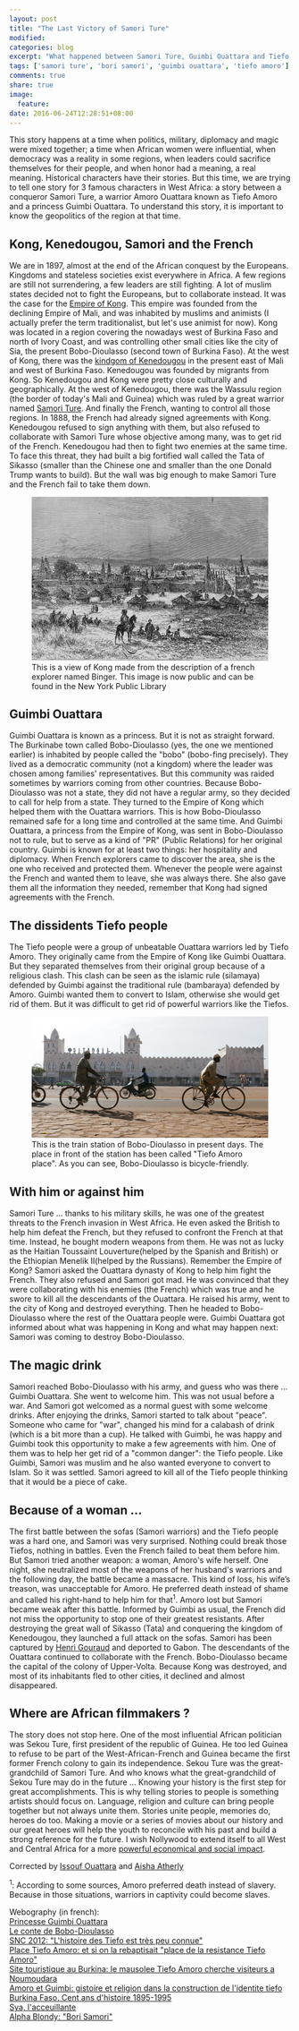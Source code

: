 ```yaml
---
layout: post
title: "The Last Victory of Samori Ture"
modified:
categories: blog
excerpt: "What happened between Samori Ture, Guimbi Ouattara and Tiefo Amoro; a Game-of-Thrones-like story in the middle of West Africa"
tags: ['samori ture', 'bori samori', 'guimbi ouattara', 'tiefo amoro']
comments: true
share: true
image:
  feature:
date: 2016-06-24T12:28:51+08:00
---
```


This story happens at a time when politics, military, diplomacy and magic were mixed together; a time when African women were influential, when democracy was a reality in some regions, when leaders could sacrifice themselves for their people, and when honor had a meaning, a real meaning. Historical characters have their stories. But this time, we are trying to tell one story for 3 famous characters in West Africa: a story between a conqueror Samori Ture, a warrior Amoro Ouattara known as Tiefo Amoro and a princess Guimbi Ouattara. To understand this story, it is important to know the geopolitics of the region at that time.

## Kong, Kenedougou, Samori and the French
We are in 1897, almost at the end of the African conquest by the Europeans. Kingdoms and stateless societies exist everywhere in Africa. A few regions are still not surrendering, a few leaders are still fighting. A lot of muslim states decided not to fight the Europeans, but to collaborate instead. It was the case for the [Empire of Kong](https://en.wikipedia.org/wiki/Kong_Empire). This empire was founded from the declining Empire of Mali, and was inhabited by muslims and animists (I actually prefer the term traditionalist, but let's use animist for now). Kong was located in a region covering the nowadays west of Burkina Faso and north of Ivory Coast, and was controlling other small cities like the city of Sia, the present Bobo-Dioulasso (second town of Burkina Faso). At the west of Kong, there was the [kindgom of Kenedougou](https://en.wikipedia.org/wiki/K%C3%A9n%C3%A9dougou_Kingdom) in the present east of Mali and west of Burkina Faso. Kenedougou was founded by migrants from Kong. So Kenedougou and Kong were pretty close culturally and geographically. At the west of Kenedougou, there was the Wassulu region (the border of today's Mali and Guinea) which was ruled by a great warrior named [Samori Ture](https://en.wikipedia.org/wiki/Samori_Ture). And finally the French, wanting to control all those regions. In 1888, the French had already signed agreements with Kong. Kenedougou refused to sign anything with them, but also refused to collaborate with Samori Ture whose objective among many, was to get rid of the French. Kenedougou had then to fight two enemies at the same time. To face this threat, they had built a big fortified wall called the Tata of Sikasso (smaller than the Chinese one and smaller than the one Donald Trump wants to build). But the wall was big enough to make Samori Ture and the French fail to take them down.

<figure class="one">
  <img src="/images/kong.jpg" alt="image">
  <figcaption>This is a view of Kong made from the description of a french explorer named Binger. This image is now public and can be found in the New York Public Library </figcaption>
</figure>

## Guimbi Ouattara
Guimbi Ouattara is known as a princess. But it is not as straight forward. The Burkinabe town called Bobo-Dioulasso (yes, the one we mentioned earlier) is inhabited by people called the "bobo" (bobo-fing precisely). They lived as a democratic community (not a kingdom) where the leader was chosen among families' representatives. But this community was raided sometimes by warriors coming from other countries. Because Bobo-Dioulasso was not a state, they did not have a regular army, so they decided to call for help from a state. They turned to the Empire of Kong which helped them with the Ouattara warriors. This is how Bobo-Dioulasso remained safe for a long time and controlled at the same time. And Guimbi Ouattara, a princess from the Empire of Kong, was sent in Bobo-Dioulasso not to rule, but to serve as a kind of "PR" (Public Relations) for her original country. Guimbi is known for at least two things: her hospitality and diplomacy.
When French explorers came to discover the area, she is the one who received and protected them. Whenever the people were against the French and wanted them to leave, she was always there. She also gave them all the information they needed, remember that Kong had signed agreements with the French.

## The dissidents Tiefo people
The Tiefo people were a group of unbeatable Ouattara warriors led by Tiefo Amoro. They originally came from the Empire of Kong like Guimbi Ouattara. But they separated themselves from their original group because of a religious clash. This clash can be seen as the islamic rule (silamaya) defended by Guimbi against the traditional rule (bambaraya) defended by Amoro. Guimbi wanted them to convert to Islam, otherwise she would get rid of them. But it was difficult to get rid of powerful warriors like the Tiefos.

<figure class="one">
  <img src="/images/sitarail.jpg" alt="image">
  <figcaption>This is the train station of Bobo-Dioulasso in present days. The place in front of the station has been called "Tiefo Amoro place". As you can see, Bobo-Dioulasso is bicycle-friendly. </figcaption>
</figure>

## With him or against him
Samori Ture ... thanks to his military skills, he was one of the greatest threats to the French invasion in West Africa. He even asked the British to help him defeat the French, but they refused to confront the French at that time. Instead, he bought modern weapons from them. He was not as lucky as the Haitian Toussaint Louverture(helped by the Spanish and British) or the Ethiopian Menelik II(helped by the Russians). Remember the Empire of Kong? Samori asked the Ouattara dynasty of Kong to help him fight the French. They also refused and Samori got mad. He was convinced that they were collaborating with his enemies (the French) which was true and he swore to kill all the descendants of the Ouattara. He raised his army, went to the city of Kong and destroyed everything. Then he headed to Bobo-Dioulasso where the rest of the Ouattara people were. Guimbi Ouattara got informed about what was happening in Kong and what may happen next: Samori was coming to destroy Bobo-Dioulasso.

## The magic drink
Samori reached Bobo-Dioulasso with his army, and guess who was there ... Guimbi Ouattara. She went to welcome him. This was not usual before a war. And Samori got welcomed as a normal guest with some welcome drinks. After enjoying the drinks, Samori started to talk about "peace". Someone who came for "war", changed his mind for a calabash of drink (which is a bit more than a cup). He talked with Guimbi, he was happy and Guimbi took this opportunity to make a few agreements with him. One of them was to help her get rid of a "common danger": the Tiefo people. Like Guimbi, Samori was muslim and he also wanted everyone to convert to Islam. So it was settled. Samori agreed to kill all of the Tiefo people thinking that it would be a piece of cake.

## Because of a woman ...
The first battle between the sofas (Samori warriors) and the Tiefo people was a hard one, and Samori was very surprised. Nothing could break those Tiefos, nothing in battles. Even the French failed to beat them before him. But Samori tried another weapon: a woman, Amoro's wife herself. One night, she neutralized most of the weapons of her husband's warriors and the following day, the battle became a massacre. This kind of loss, his wife’s treason, was unacceptable for Amoro. He preferred death instead of shame and called his right-hand to help him for that<sup>1</sup>. Amoro lost but Samori became weak after this battle. Informed by Guimbi as usual, the French did not miss the opportunity to stop one of their greatest resistants. After destroying the great wall of Sikasso (Tata) and conquering the kingdom of Kenedougou, they launched a full attack on the sofas. Samori has been captured by [Henri Gouraud](https://en.wikipedia.org/wiki/Henri_Gouraud_(general)) and deported to Gabon. The descendants of the Ouattara continued to collaborate with the French. Bobo-Dioulasso became the capital of the colony of Upper-Volta. Because Kong was destroyed, and most of its inhabitants fled to other cities, it declined and almost disappeared.

## Where are African filmmakers ?
The story does not stop here. One of the most influential African politician was Sekou Ture, first president of the republic of Guinea. He too led Guinea to refuse to be part of the West-African-French and Guinea became the first former French colony to gain its independence. Sekou Ture was the great-grandchild of Samori Ture. And who knows what the great-grandchild of Sekou Ture may do in the future ... Knowing your history is the first step for great accomplishments. This is why telling stories to people is something artists should focus on. Language, religion and culture can bring people together but not always unite them. Stories unite people, memories do, heroes do too. Making a movie or a series of movies about our history and our great heroes will help the youth to reconcile with his past and build a strong reference for the future. I wish Nollywood to extend itself to all West and Central Africa for a more [powerful economical and social impact](https://www.one.org/us/2015/06/15/first-hollywood-then-bollywood-now-nollywood/).

Corrected by [Issouf Ouattara](https://www.facebook.com/ouat.iss1) and [Aisha Atherly](https://www.facebook.com/m.rainbowz)

<sup>1</sup>: According to some sources, Amoro preferred death instead of slavery. Because in those situations, warriors in captivity could become slaves.


Webography (in french): <br>
[Princesse Guimbi Ouattara](http://binger.canalblog.com/archives/2009/03/03/12794380.html) <br>
[Le conte de Bobo-Dioulasso](http://www.globeconteurs.info/article.php3?id_article=30) <br>
[SNC 2012: "L'histoire des Tiefo est très peu connue"](http://lefaso.net/spip.php?article47043) <br>
[Place Tiefo Amoro: et si on la rebaptisait "place de la resistance Tiefo Amoro"](http://www.burkinaonline.com/wp/place-tiefo-amoro-et-si-on-la-rebaptisait-place-de-la-resistance-tiefo-amoro/) <br>
[Site touristique au Burkina: le mausolee Tiefo Amoro cherche visiteurs a Noumoudara](http://www.rtb.bf/2016/03/site-touristique-au-burkina-le-mausolee-tiefo-amoro-cherche-visiteur-a-noumoundara/) <br>
[Amoro et Guimbi: gistoire et religion dans la construction de l'identite tiefo](http://www-stud.rbi.informatik.uni-frankfurt.de/~sfb268/konferenz_ouaga/presentation09.htm) <br>
[Burkina Faso. Cent ans d'histoire 1895-1995](https://books.google.com.tw/books?id=WwxEiyn4sdYC&pg=PA1996&lpg=PA1996&dq=la+bataille+de+Noumoudara&source=bl&ots=GEIvjLQNtb&sig=vy_QFqKFvrcT_IE0YudcrpkrDks&hl=en&sa=X&ved=0ahUKEwiFtJP9w4_MAhUHW5QKHez2BnQQ6AEIPDAE#v=onepage&q=la%20bataille%20de%20Noumoudara&f=false) <br>
[Sya, l'acceuillante](http://www.zedcom.bf/hebdo/op686-687/hdossier.php) <br>
[Alpha Blondy: "Bori Samori"](http://lhistgeobox.blogspot.tw/2009/07/alpha-blondy-bori-samory.html)
